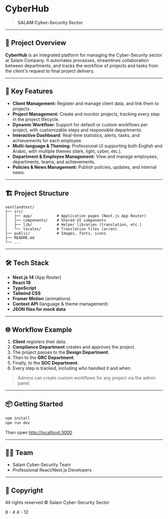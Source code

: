 # CyberHub

> **SALAM Cyber-Security Sector**

---

## 🚀 Project Overview

**CyberHub** is an integrated platform for managing the Cyber-Security sector at Salam Company. It automates processes, streamlines collaboration between departments, and tracks the workflow of projects and tasks from the client's request to final project delivery.

---

## 🧩 Key Features
- **Client Management:** Register and manage client data, and link them to projects.
- **Project Management:** Create and monitor projects, tracking every step in the project lifecycle.
- **Dynamic Workflow:** Support for default or custom workflows per project, with customizable steps and responsible departments.
- **Interactive Dashboard:** Real-time statistics, alerts, tasks, and achievements for each employee.
- **Multi-language & Theming:** Professional UI supporting both English and Arabic, with multiple themes (dark, light, cyber, etc.).
- **Department & Employee Management:** View and manage employees, departments, teams, and achievements.
- **Policies & News Management:** Publish policies, updates, and internal news.

---

## 🏗️ Project Structure

```
nextlandtest/
├── src/
│   ├── app/           # Application pages (Next.js App Router)
│   ├── components/    # Shared UI components
│   ├── lib/           # Helper libraries (translation, etc.)
│   └── locales/       # Translation files (ar/en)
├── public/            # Images, fonts, icons
├── README.md
└── ...
```

---

## 🛠️ Tech Stack
- **Next.js 14** (App Router)
- **React 18**
- **TypeScript**
- **Tailwind CSS**
- **Framer Motion** (animations)
- **Context API** (language & theme management)
- **JSON files for mock data**

---

## 🌐 Workflow Example
1. **Client** registers their data.
2. **Compliance Department** creates and approves the project.
3. The project passes to the **Design Department**.
4. Then to the **GRC Department**.
5. Finally, to the **SOC Department**.
6. Every step is tracked, including who handled it and when.

> Admins can create custom workflows for any project via the admin panel.

---

## 📦 Getting Started

```bash
npm install
npm run dev
```

Then open [http://localhost:3000](http://localhost:3000)

---

## 👨‍💻 Team
- Salam Cyber-Security Team
- Professional React/Next.js Developers

---

## 🏢 Copyright
All rights reserved © Salam Cyber-Security Sector


8 - 4
4 - 12